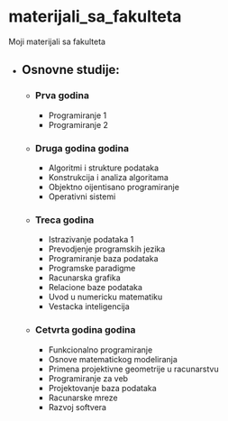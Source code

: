 # materijali_sa_fakulteta
Moji materijali sa fakulteta

* ## Osnovne studije: <br>
	* ### Prva godina<br>
		- Programiranje 1
		- Programiranje 2
	* ### Druga godina godina<br>
		- Algoritmi i strukture podataka
		- Konstrukcija i analiza algoritama
		- Objektno oijentisano programiranje
		- Operativni sistemi
	* ### Treca godina<br>
		- Istrazivanje podataka 1
		- Prevodjenje programskih jezika
		- Programiranje baza podataka
		- Programske paradigme
		- Racunarska grafika
		- Relacione baze podataka
		- Uvod u numericku matematiku
		- Vestacka inteligencija
	* ### Cetvrta godina godina<br>
		- Funkcionalno programiranje
		- Osnove matematickog modeliranja
		- Primena projektivne geometrije u racunarstvu
		- Programiranje za veb
		- Projektovanje baza podataka
		- Racunarske mreze
		- Razvoj softvera

